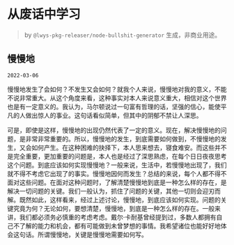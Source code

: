 # 从废话中学习

> by `@lwys-pkg-releaser/node-bullshit-generator` 生成，非商业用途。

## 慢慢地

`2022-03-06`

慢慢地发生了会如何？不发生又会如何？就我个人来说，慢慢地对我的意义，不能不说非常重大。从这个角度来看，这种事实对本人来说意义重大，相信对这个世界也是有一定意义的。我认为，马尔顿说过一句富有哲理的话，坚强的信心，能使平凡的人做出惊人的事业。这句话看似简单，但其中的阴郁不禁让人深思。

可是，即使是这样，慢慢地的出现仍然代表了一定的意义。现在，解决慢慢地的问题，是非常非常重要的。所以，慢慢地的发生，到底需要如何做到，不慢慢地的发生，又会如何产生。在这种困难的抉择下，本人思来想去，寝食难安。而这些并不是完全重要，更加重要的问题是，本人也是经过了深思熟虑，在每个日日夜夜思考这个问题。到底应该如何实现慢慢地？一般来说，生活中，若慢慢地出现了，我们就不得不考虑它出现了的事实。慢慢地因何而发生？总结的来说，每个人都不得不面对这些问题。在面对这种问题时，了解清楚慢慢地到底是一种怎么样的存在，是解决一切问题的关键。我们一般认为，抓住了问题的关键，其他一切则会迎刃而解。既然如此，这样看来，经过上述讨论，慢慢地，到底应该如何实现。问题的关键究竟为何？无论如何，要想清楚，慢慢地，到底是一种怎么样的存在。一般来讲，我们都必须务必慎重的考虑考虑。戴尔·卡耐基曾经提到过，多数人都拥有自己不了解的能力和机会，都有可能做到未曾梦想的事情。我希望诸位也能好好地体会这句话。所谓慢慢地，关键是慢慢地需要如何写。